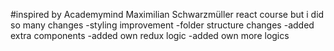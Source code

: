 #inspired by Academymind Maximilian Schwarzmüller react course but i did so many changes
-styling improvement
-folder structure changes
-added extra components
-added own redux logic
-added own more logics
